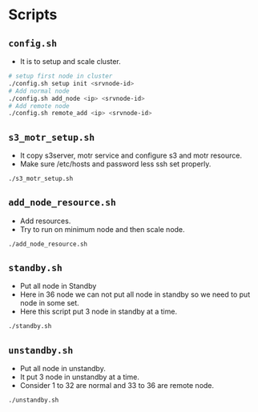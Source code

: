 # Scripts

## `config.sh`
-   It is to setup and scale cluster.
```bash
# setup first node in cluster
./config.sh setup init <srvnode-id>
# Add normal node
./config.sh add_node <ip> <srvnode-id>
# Add remote node
./config.sh remote_add <ip> <srvnode-id>
```

## `s3_motr_setup.sh`
-   It copy s3server, motr service and configure s3 and motr resource.
-   Make sure /etc/hosts and password less ssh set properly.
```bash
./s3_motr_setup.sh
```

## `add_node_resource.sh`
-   Add resources.
-   Try to run on minimum node and then scale node.
```bash
./add_node_resource.sh
```

## `standby.sh`
-   Put all node in Standby
-   Here in 36 node we can not put all node in standby so we need to put node in some set.
-   Here this script put 3 node in standby at a time.
```bash
./standby.sh
```

## `unstandby.sh`
-   Put all node in unstandby.
-   It put 3 node in unstandby at a time.
-   Consider 1 to 32 are normal and 33 to 36 are remote node.
```bash
./unstandby.sh
```
